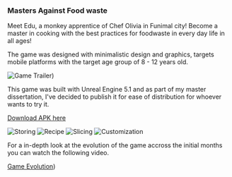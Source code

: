 ### Masters Against Food waste

Meet Edu, a monkey apprentice of Chef Olivia in Funimal city! Become a master in cooking with the best practices for foodwaste in every day life in all ages!

The game was designed with minimalistic design and graphics, targets mobile platforms with the target age group of 8 - 12 years old.

![Game Trailer](https://www.youtube.com/watch?v=EemX44KR0Sw))

This game was built with Unreal Engine 5.1 and as part of my master dissertation, I've decided to publish it for ease of distribution for whoever wants to try it.

[Download APK here](https://play.google.com/store/apps/details?id=com.LivLafLuv17Black.MastersCoD&hl=en-US)

![Storing](https://github.com/user-attachments/assets/3e390728-a54a-4255-b536-7554e72ba5cc)
![Recipe](https://github.com/user-attachments/assets/8d88e13f-a4bd-48b5-b1d6-6aa41a853b41)
![Slicing](https://github.com/user-attachments/assets/88fb0cbf-7269-4f81-b07e-03735f927113)
![Customization](https://github.com/user-attachments/assets/da7e06cc-f3b0-4e6f-a39f-93045dcbd4f6)

For a in-depth look at the evolution of the game accross the initial months you can watch the following video.

[Game Evolution](https://www.youtube.com/watch?v=MqWZ5gCTByw))
